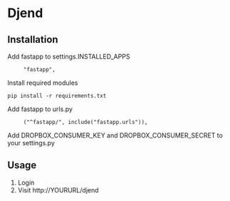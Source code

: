 Djend
=====

Installation
------------

Add fastapp to settings.INSTALLED_APPS

         "fastapp",

Install required modules

    pip install -r requirements.txt

Add fastapp to urls.py

         ("^fastapp/", include("fastapp.urls")),

Add  DROPBOX_CONSUMER_KEY and DROPBOX_CONSUMER_SECRET to your settings.py


Usage
-----

1. Login
2. Visit http://YOURURL/djend
